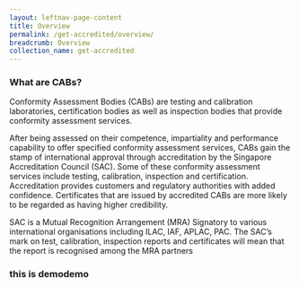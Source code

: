 ```yaml
---
layout: leftnav-page-content
title: Overview
permalink: /get-accredited/overview/
breadcrumb: Overview
collection_name: get-accredited
---
```


### **What are CABs?**
Conformity Assessment Bodies (CABs) are testing and calibration laboratories, certification bodies as well as inspection bodies that provide conformity assessment services.

After being assessed on their competence, impartiality and performance capability to offer specified conformity assessment services, CABs gain the stamp of international approval through accreditation by the Singapore Accreditation Council (SAC). Some of these conformity assessment services include testing, calibration, inspection and certification. Accreditation provides customers and regulatory authorities with added confidence. Certificates that are issued by accredited CABs are more likely to be regarded as having higher credibility.

SAC is a Mutual Recognition Arrangement (MRA) Signatory to various international organisations including ILAC, IAF, APLAC, PAC. The SAC’s mark on test, calibration, inspection reports and certificates will mean that the report is recognised among the MRA partners

### this is demodemo
